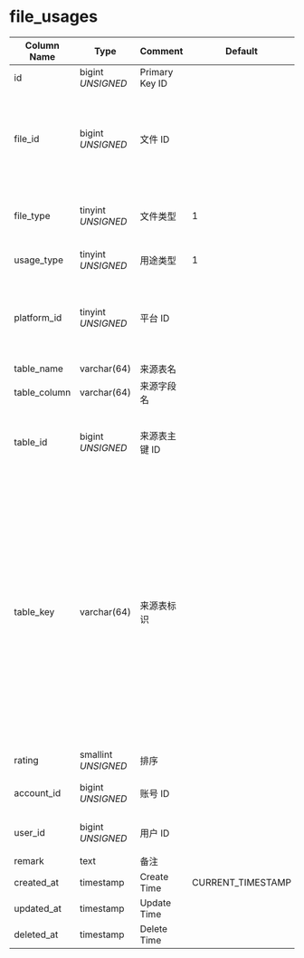 # file_usages

| Column Name | Type | Comment | Default | Null | Remark |
| --- | --- | --- | --- | --- | --- |
| id | bigint *UNSIGNED* | Primary Key ID |  | NO | 自动递赠 |
| file_id | bigint *UNSIGNED* | 文件 ID |  | NO | 关联字段 [files->id](../systems/files.md)<br>不是唯一值，一个文件支持关联多个附属信息 |
| file_type | tinyint *UNSIGNED* | 文件类型 | 1 | NO | 1.图片 / 2.视频 / 3.音频 / 4.文档 |
| usage_type | tinyint *UNSIGNED* | 用途类型 | 1 | NO | [见编号说明](../number.md#文件用途类型) |
| platform_id | tinyint *UNSIGNED* | 平台 ID |  | NO | [字典健值->平台编号](../dictionary/platforms.md)<br>在哪个平台上操作的使用 |
| table_name | varchar(64) | 来源表名 |  | NO | 哪个表 |
| table_column | varchar(64) | 来源字段名 |  | NO | 哪个字段是文件值 |
| table_id | bigint *UNSIGNED* | 来源表主键 ID |  | YES | 哪条数据记录的文件，该条记录的`主键 ID` |
| table_key | varchar(64) | 来源表标识 |  | YES | 如果数据记录不以`主键 ID`为依据时，则填写数据记录的标识名<br>例如：配置表不以`主键 ID`为依据，所以使用键名作为标识名。<br>再比如插件表标识名，关联字段 [plugins->unikey](../plugins/plugins.md) |
| rating | smallint *UNSIGNED* | 排序 |  | YES |  |
| account_id | bigint *UNSIGNED* | 账号 ID |  | YES | 关联字段 [accounts->id](../accounts/accounts.md) |
| user_id | bigint *UNSIGNED* | 用户 ID |  | YES | 关联字段 [users->id](../users/users.md) |
| remark | text | 备注 |  | YES |  |
| created_at | timestamp | Create Time | CURRENT_TIMESTAMP | NO |  |
| updated_at | timestamp | Update Time |  | YES |  |
| deleted_at | timestamp | Delete Time |  | YES |  |
